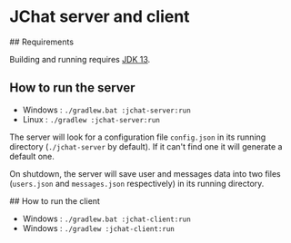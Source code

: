 # JChat server and client

## Requirements

Building and running requires [JDK 13](https://www.oracle.com/technetwork/java/javase/downloads/jdk13-downloads-5672538.html).

## How to run the server

- Windows : `./gradlew.bat :jchat-server:run`
- Linux : `./gradlew :jchat-server:run`

The server will look for a configuration file `config.json` in its running directory
(`./jchat-server` by default). If it can't find one it will generate a default one.

On shutdown, the server will save user and messages data into two files (`users.json` and `messages.json` respectively)
in its running directory.

## How to run the client

- Windows : `./gradlew.bat :jchat-client:run`
- Windows : `./gradlew :jchat-client:run`
